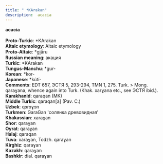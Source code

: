 ```yaml
---
title: " *KArakan"
description:  acacia
---
```

<strong> acacia</strong><br><br>
<strong>Proto-Turkic</strong>:  *KArakan<br>
<strong>Altaic etymology</strong>:  Altaic etymology<br>
<strong> Proto-Altaic</strong>:  *gi̯ắru<br>
<strong>Russian meaning</strong>:  акация<br>
<strong>Turkic</strong>:  *KArakan<br>
<strong>Tungus-Manchu</strong>:  *gur-<br>
<strong>Korean</strong>:  *kor-<br>
<strong>Japanese</strong>:  *kútí-<br>
<strong>Comments</strong>:  EDT 657, ЭСТЯ 5, 293-294, TMN 1, 275. Turk. > Mong. qaraɣana, whence again into Turk. (Khak. xarɣana etc., see ЭСТЯ ibid.).<br>
<strong>Karakhanid</strong>:  qaraqan (MK)<br>
<strong>Middle Turkic</strong>:  qaraqan[a] (Pav. C.)<br>
<strong>Uzbek</strong>:  qɔrɔɣɔn<br>
<strong>Turkmen</strong>:  GaraGan 'солянка древовидная'<br>
<strong>Khakassian</strong>:  xaraɣan<br>
<strong>Shor</strong>:  qaraɣan<br>
<strong>Oyrat</strong>:  qaraɣan<br>
<strong>Halaj</strong>:  qaraqan<br>
<strong>Tuva</strong>:  xaraɣan, Todzh. qaraɣan<br>
<strong>Kirghiz</strong>:  qaraɣan<br>
<strong>Kazakh</strong>:  qaraɣan<br>
<strong>Bashkir</strong>:  dial. qaraɣan<br>


